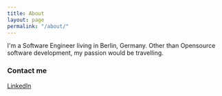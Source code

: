 ```yaml
---
title: About
layout: page
permalink: "/about/"
---
```


I'm a Software Engineer living in Berlin, Germany. Other than Opensource software development, my passion would be travelling.


### Contact me

[LinkedIn](https://www.linkedin.com/in/alfredfrancis/)
